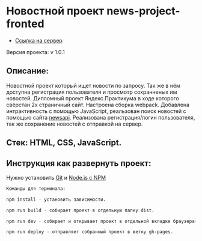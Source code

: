 # Новостной проект news-project-fronted

* [Ссылка на сервер](https://www.news-project.gq/)

Версия проекта: v 1.0.1

## Описание:
Новостной проект который ищет новости по запросу. Так же в нём доступна регистрация пользователя и просмотр сохранненых им новостей.
Дипломный проект Яндекс.Практикума в ходе которого свёрстан 2х страничный сайт. Настроена сборка webpack. Добавлена интрактивность с помощью JavaScript, реальзован поиск новостей с помощью сайта [newsapi](https://newsapi.org/). Реализована регистрация/логин пользователя, так же сохранение новостей с отправкой на сервер.

## Стек: HTML, CSS, JavaScript.

## Инструкция как развернуть проект:
Нужно установить [Git](https://git-scm.com/) и [Node.js с NPM](https://nodejs.org/en/)

```sh
Команды для терминала:

npm install - установить зависимости.

npm run build - собирает проект в отдельную папку dist.

npm run dev - собирает и открывает проект в отдельной вкладке браузера(live server).

npm run deploy - отправляет собранный проект в ветку gh-pages.
```
